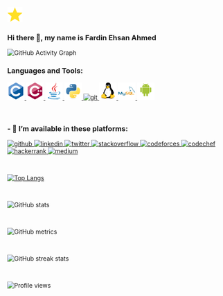 <a href='https://stars.github.com/'><img src='https://raw.githubusercontent.com/acervenky/animated-github-badges/master/assets/starbadge.gif' width='35' height='35'></a> 
### Hi there 👋, my name is Fardin Ehsan Ahmed
![GitHub Activity Graph](https://activity-graph.herokuapp.com/graph?username=FARDIN98) 

<h3 align="left">Languages and Tools:</h3>
<p align="left">  <a href="https://www.cprogramming.com/" target="_blank"> <img src="https://raw.githubusercontent.com/devicons/devicon/master/icons/c/c-original.svg" alt="c" width="40" height="40"/> </a> <a href="https://www.w3schools.com/cpp/" target="_blank"> <img src="https://raw.githubusercontent.com/devicons/devicon/master/icons/cplusplus/cplusplus-original.svg" alt="cplusplus" width="40" height="40"/> </a><a href="https://www.java.com" target="_blank"> <img src="https://raw.githubusercontent.com/devicons/devicon/master/icons/java/java-original.svg" alt="java" width="40" height="40"/> </a><a href="https://www.python.org" target="_blank"> <img src="https://raw.githubusercontent.com/devicons/devicon/master/icons/python/python-original.svg" alt="python" width="40" height="40"/> </a> <a href="https://git-scm.com/" target="_blank"> <img src="https://www.vectorlogo.zone/logos/git-scm/git-scm-icon.svg" alt="git" width="40" height="40"/> </a>  <a href="https://www.linux.org/" target="_blank"> <img src="https://raw.githubusercontent.com/devicons/devicon/master/icons/linux/linux-original.svg" alt="linux" width="40" height="40"/> </a> <a href="https://www.mysql.com/" target="_blank"> <img src="https://raw.githubusercontent.com/devicons/devicon/master/icons/mysql/mysql-original-wordmark.svg" alt="mysql" width="40" height="40"/> </a> <a href="https://developer.android.com" target="_blank"> <img src="https://raw.githubusercontent.com/devicons/devicon/master/icons/android/android-original-wordmark.svg" alt="android" width="40" height="40"/> </a> </p>
<p><br/></p>

<h3 align="left">- 🔭 I’m available in these platforms:</h3>


<p align="left">
<a href="https://github.com/FARDIN98" target="_blank" rel="noopener noreferrer"> <img src="https://github.com/FARDIN98/FARDIN98/blob/main/Logos/github.png" alt="github" width="40" height="40"/> </a>
 <a href="https://www.linkedin.com/in/tranas18/" target="_blank"> <img src="https://github.com/FARDIN98/FARDIN98/blob/main/Logos/linkedin.svg" alt="linkedin" width="40" height="40"/> </a>
<a href="https://twitter.com/tranasreal" target="_blank"> <img src="https://github.com/FARDIN98/FARDIN98/blob/main/Logos/twitter.svg" alt="twitter" width="40" height="40"/> </a>
<a href="https://stackoverflow.com/story/FARDIN98" target="_blank"> <img src="https://github.com/FARDIN98/FARDIN98/blob/main/Logos/stackoverflow.png" alt="stackoverflow" width="40" height="40"/> </a>
 <a href="https://codeforces.com/profile/FARDIN98" target="_blank"> <img src="https://github.com/FARDIN98/FARDIN98/blob/main/Logos/Codeforces.svg" alt="codeforces" width="40" height="40"/> </a>
<a href="https://www.codechef.com/users/FARDIN98" target="_blank"> <img src="https://github.com/FARDIN98/FARDIN98/blob/main/Logos/codechef.png" alt="codechef" width="50" height="50"/> </a>
 <a href="https://www.hackerrank.com/FARDIN98" target="_blank"> <img src="https://github.com/FARDIN98/FARDIN98/blob/main/Logos/hackerrank.svg" alt="hackerrank" width="40" height="40"/> </a> 
<a href="https://medium.com/@FARDIN98" target="_blank"> <img src="https://github.com/FARDIN98/FARDIN98/blob/main/Logos/medium.svg" alt="medium" width="40" height="40"/> </a></p>
<p><br/></p>



[![Top Langs](https://github-readme-stats.vercel.app/api/top-langs/?username=FARDIN98)](https://github.com/anuraghazra/github-readme-stats)
<p><br/></p>

![GitHub stats](https://github-readme-stats.vercel.app/api?username=FARDIN98&show_icons=true)  
<p><br/></p>
 

![GitHub metrics](https://metrics.lecoq.io/FARDIN98)  
<p><br/></p>

![GitHub streak stats](https://github-readme-streak-stats.herokuapp.com/?user=FARDIN98) 
<p><br/></p>

![Profile views](https://gpvc.arturio.dev/FARDIN98)
<p><br/></p>

